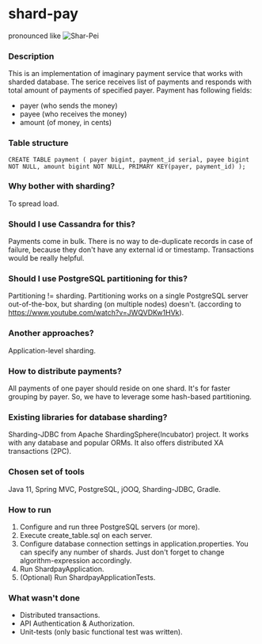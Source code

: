 # shard-pay
pronounced like
![Shar-Pei](https://upload.wikimedia.org/wikipedia/commons/0/05/Adult_sharpei.jpg)

### Description
This is an implementation of imaginary payment service that works with sharded database. The serice receives list of payments and responds with total amount of payments of specified payer.
Payment has following fields:
* payer (who sends the money)
* payee (who receives the money)
* amount (of money, in cents)

### Table structure
`CREATE TABLE payment (
    payer bigint,
    payment_id serial,
    payee bigint NOT NULL,
    amount bigint NOT NULL,
    PRIMARY KEY(payer, payment_id)
);`

### Why bother with sharding?
To spread load.

### Should I use Cassandra for this?
Payments come in bulk. There is no way to de-duplicate records in case of failure, because they don't have any external id or timestamp. Transactions would be really helpful.

### Should I use PostgreSQL partitioning for this?
Partitioning != sharding. Partitioning works on a single PostgreSQL server out-of-the-box, but sharding (on multiple nodes) doesn't. (according to https://www.youtube.com/watch?v=JWQVDKw1HVk).

### Another approaches?
Application-level sharding.

### How to distribute payments?
All payments of one payer should reside on one shard. It's for faster grouping by payer. So, we have to leverage some hash-based partitioning.

### Existing libraries for database sharding?
Sharding-JDBC from Apache ShardingSphere(Incubator) project. It works with any database and popular ORMs. It also offers distributed XA transactions (2PC). 

### Chosen set of tools
Java 11, Spring MVC, PostgreSQL, jOOQ, Sharding-JDBC, Gradle.

### How to run
1. Configure and run three PostgreSQL servers (or more).
2. Execute create_table.sql on each server.
3. Configure database connection settings in application.properties. You can specify any number of shards. Just don't forget to change algorithm-expression accordingly.
4. Run ShardpayApplication.
5. (Optional) Run ShardpayApplicationTests.

### What wasn't done
* Distributed transactions.
* API Authentication & Authorization.
* Unit-tests (only basic functional test was written).
